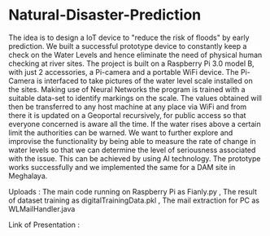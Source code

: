 # Natural-Disaster-Prediction
The idea is to design a IoT device to "reduce the risk of floods" by early prediction. We built a successful prototype device to constantly keep a check on the Water Levels and hence eliminate the need of physical human checking at river sites. The project is built on a Raspberry Pi 3.0 model B, with just 2 accessories, a Pi-camera and a portable WiFi device. The Pi-Camera is interfaced to take pictures of the water level scale installed on the sites. Making use of Neural Networks the program is trained with a suitable data-set to identify markings on the scale. The values obtained will then be transferred to any host machine at any place via WiFi and from there it is updated on a Geoportal recursively, for public access so that everyone concerned is aware all the time. If the water rises above a certain limit the authorities can be warned. We want to further explore and improvise the functionality by being able to measure the rate of change in water levels so that we can determine the level of seriousness associated with the issue. This can be achieved by using AI technology. The prototype works successfully and we implemented the same for a DAM site in Meghalaya. 

Uploads : The main code running on Raspberry Pi as Fianly.py
          , The result of dataset training as digitalTrainingData.pkl
          , The mail extraction for PC as WLMailHandler.java

Link of Presentation : 
